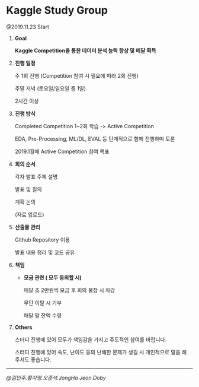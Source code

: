 # Kaggle Study Group

@2019.11.23 Start



1. **Goal**

   **Kaggle Competition을 통한 데이터 분석 능력 향상 및 메달 획득**

   

2. **진행 일정**

   주 1회 진행 (Competition 참여 시 필요에 따라 2회 진행)

   주말 저녁 (토요일/일요일 중 1일)

   2시간 이상

   

3. **진행 방식**

   Completed Competition 1~2회 학습 -> Active Competition

   EDA, Pre-Processing, ML/DL, EVAL 등 단계적으로 함께 진행하며 토론

   2019.1월에 Active Competition 참여 목표

   

4. **회의 순서**

   각자 발표 주제 설명

   발표 및 질의

   계획 논의

   (자료 업로드)

   

5. **산출물 관리**

   Github Repository 이용

   발표 내용 정리 및 코드 공유

   

6. **책임**

   - **모금 관련 ( 모두 동의할 시)**

     매달 초 2만원씩 모금 후 회의 불참 시 차감

     무단 이탈 시 기부

     매달 말 잔액 수령

   

7. **Others**

   스터디 진행에 있어 모두가 책임감을 가지고 주도적인 참여를 바랍니다.

   스터디 진행에 있어 속도, 난이도 등의 난해한 문제가 생길 시 개인적으로 말씀 해 주셔도 좋습니다.

   

---

*@김인주.황지명.오준석.JongHa Jeon.Doby*

